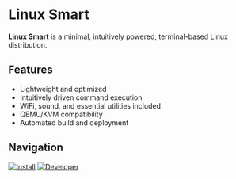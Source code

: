 # Linux Smart

**Linux Smart** is a minimal, intuitively powered, terminal-based Linux distribution.

## Features
- Lightweight and optimized
- Intuitively driven command execution
- WiFi, sound, and essential utilities included
- QEMU/KVM compatibility
- Automated build and deployment

## Navigation
[![Install](https://github.com/user-attachments/assets/75d2c668-0ad2-4cfa-a878-49d07372bcb3)](https://github.com/linux-smart/linux-smart/blob/main/docs/INSTALL.md)
[![Developer](https://img.icons8.com/?size=100&id=12486&format=png&color=000000)](https://github.com/linux-smart/linux-smart/blob/main/docs/INSTALL.md)




